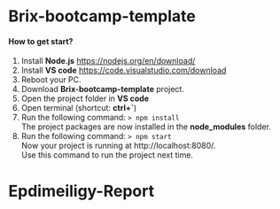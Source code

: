# Brix-bootcamp-template

#### How to get start?
1. Install **Node.js** https://nodejs.org/en/download/
2. Install **VS code** https://code.visualstudio.com/download
2. Reboot your PC.
3. Download **Brix-bootcamp-template** project.
4. Open the project folder in **VS code** 
5. Open terminal (shortcut: **ctrl+`**)
6. Run the following command: `> npm install`\
The project packages are now installed in the **node_modules** folder. 
7. Run the following command: `> npm start`\
Now your project is running at http://localhost:8080/. \
Use this command to run the project next time.
# Epdimeiligy-Report
